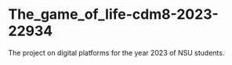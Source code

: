 # The_game_of_life-cdm8-2023-22934
The project on digital platforms for the year 2023 of NSU students.

